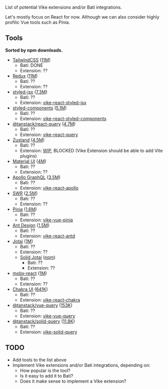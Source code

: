 List of potential Vike extensions and/or Bati integrations.

Let's mostly focus on React for now. Although we can also consider highly profilic Vue tools such as Pinia.

## Tools

**Sorted by npm downloads.**

- [TailwindCSS](https://tailwindcss.com) ([11M](https://www.npmjs.com/package/tailwindcss))
  - Bati: DONE
  - Extension: ??
- [Redux](https://redux.js.org) ([11M](https://www.npmjs.com/package/redux))
  - Bati: ??
  - Extension: ??
- [styled-jsx](https://github.com/vercel/styled-jsx) ([7.3M](https://www.npmjs.com/package/styled-jsx))
  - Bati: ??
  - Extension: [vike-react-styled-jsx](https://www.npmjs.com/package/vike-react-styled-jsx)
- [styled-components](https://styled-components.com) ([5.1M](https://www.npmjs.com/package/styled-components))
  - Bati: ??
  - Extension: [vike-react-styled-components](https://www.npmjs.com/package/vike-react-styled-components)
- [@tanstack/react-query](https://tanstack.com/query/latest/docs/framework/react/overview) ([4.7M](https://www.npmjs.com/package/@tanstack/react-query))
  - Bati: ??
  - Extension: [vike-react-query](https://www.npmjs.com/package/vike-react-query)
- [Zustand](https://github.com/pmndrs/zustand) ([4.5M](https://www.npmjs.com/package/zustand))
  - Bati: ??
  - Extension: [WIP](https://github.com/vikejs/vike-react/pull/57/files), BLOCKED (Vike Extension should be able to add Vite plugins)
- [Material UI](https://mui.com/material-ui) ([4M](https://www.npmjs.com/package/@mui/material))
  - Bati: ??
  - Extension: ??
- [Apollo GraphQL](https://www.apollographql.com/docs/react) ([3.5M](https://www.npmjs.com/package/@apollo/client))
  - Bati: ??
  - Extension: [vike-react-apollo](https://www.npmjs.com/package/vike-react-apollo)
- [SWR](https://swr.vercel.app) ([2.5M](https://www.npmjs.com/package/swr))
  - Bati: ??
  - Extension: ??
- [Pinia](https://pinia.vuejs.org) ([1.6M](https://www.npmjs.com/package/pinia))
  - Bati: ??
  - Extension: [vike-vue-pinia](https://www.npmjs.com/package/vike-vue-pinia)
- [Ant Design](https://ant.design) ([1.5M](https://www.npmjs.com/package/antd))
  - Bati: ??
  - Extension: [vike-react-antd](https://www.npmjs.com/package/vike-react-antd)
- [Jotai](https://jotai.org) ([1M](https://www.npmjs.com/package/jotai))
  - Bati: ??
  - Extension: ??
  - [Solid Jotai](https://github.com/wobsoriano/solid-jotai) ([npm](https://www.npmjs.com/package/solid-jotai))
    - Bati: ??
    - Extension: ??
- [mobx-react](https://mobx.js.org/) ([1M](https://www.npmjs.com/package/mobx-react))
  - Bati: ??
  - Extension: ??
- [Chakra UI](https://www.chakra-ui.com) ([641K](https://www.npmjs.com/package/@chakra-ui/react))
  - Bati: ??
  - Extension: [vike-react-chakra](https://www.npmjs.com/package/vike-react-chakra)
- [@tanstack/vue-query](https://tanstack.com/query/latest/docs/framework/vue/overview) ([153K](https://www.npmjs.com/package/@tanstack/vue-query))
  - Bati: ??
  - Extension: [vike-vue-query](https://www.npmjs.com/package/vike-vue-query)
- [@tanstack/solid-query](https://tanstack.com/query/latest/docs/framework/solid/overview) ([11.8K](https://www.npmjs.com/package/@tanstack/solid-query))
  - Bati: ??
  - Extension: [vike-solid-query](https://www.npmjs.com/package/vike-solid-query)

## TODO

 - Add tools to the list above
 - Implement Vike extensions and/or Bati integrations, depending on:
   - How popular is the tool?
   - Is it easy to add it to Bati?
   - Does it make sense to implement a Vike extension?
